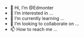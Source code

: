 - 👋 Hi, I’m @Edmonter
- 👀 I’m interested in ...
- 🌱 I’m currently learning ...
- 💞️ I’m looking to collaborate on ...
- 📫 How to reach me ...

<!---
Edmonter/Edmonter is a ✨ special ✨ repository because its `README.md` (this file) appears on your GitHub profile.
You can click the Preview link to take a look at your changes.
--->
